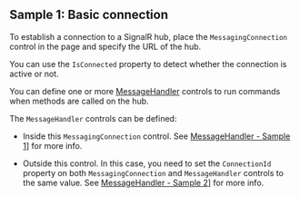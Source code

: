 ## Sample 1: Basic connection

To establish a connection to a SignalR hub, place the `MessagingConnection` control in the page and specify the URL of the hub.

You can use the `IsConnected` property to detect whether the connection is active or not.

You can define one or more [MessageHandler](./MessageHandler) controls to run commands when  methods are called on the hub.

The `MessageHandler` controls can be defined:

* Inside this `MessagingConnection` control. See [MessageHandler - Sample 1](./MessageHandler#sample1)] for more info.

* Outside this control. In this case, you need to set the `ConnectionId` property on both `MessagingConnection` and `MessageHandler` controls to the same value. See [MessageHandler - Sample 2](./MessageHandler#sample2)] for more info.
